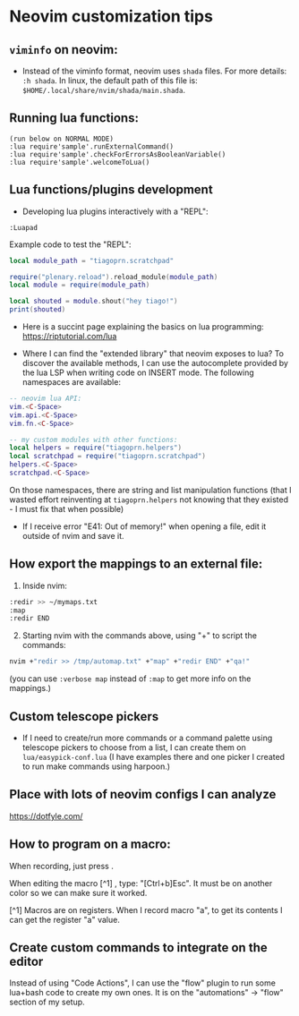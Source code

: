# Neovim customization tips


## `viminfo` on neovim:
- Instead of the viminfo format, neovim uses `shada` files. For more details: `:h shada`. In linux, the default path of this file is: `$HOME/.local/share/nvim/shada/main.shada`.

## Running lua functions:

``` vim
(run below on NORMAL MODE)
:lua require'sample'.runExternalCommand()
:lua require'sample'.checkForErrorsAsBooleanVariable()
:lua require'sample'.welcomeToLua()
```

## Lua functions/plugins development

- Developing lua plugins interactively with a "REPL":

``` vim
:Luapad
```

Example code to test the "REPL":

``` lua
local module_path = "tiagoprn.scratchpad"

require("plenary.reload").reload_module(module_path)
local module = require(module_path)

local shouted = module.shout("hey tiago!")
print(shouted)
```

- Here is a succint page explaining the basics on lua programming: <https://riptutorial.com/lua>

- Where I can find the "extended library" that neovim exposes to lua? To discover the available methods, I can use the autocomplete provided by the lua LSP when writing code on INSERT mode. The following namespaces are available:
```lua
-- neovim lua API:
vim.<C-Space>
vim.api.<C-Space>
vim.fn.<C-Space>

-- my custom modules with other functions:
local helpers = require("tiagoprn.helpers")
local scratchpad = require("tiagoprn.scratchpad")
helpers.<C-Space>
scratchpad.<C-Space>
```

On those namespaces, there are string and list manipulation functions (that I wasted effort reinventing at `tiagoprn.helpers` not knowing that they existed - I must fix that when possible)

- If I receive error "E41: Out of memory!" when opening a file, edit it outside of nvim and save it.

## How export the mappings to an external file:

1. Inside nvim:
```bash
:redir >> ~/mymaps.txt
:map
:redir END
```
2. Starting nvim with the commands above, using "+" to script the commands:
```bash
nvim +"redir >> /tmp/automap.txt" +"map" +"redir END" +"qa!"
```
(you can use `:verbose map` instead of `:map` to get more info on the mappings.)

## Custom telescope pickers

- If I need to create/run more commands or a command palette using telescope pickers to choose from a list, I can create them on `lua/easypick-conf.lua` (I have examples there and one picker I created to run make commands using harpoon.)

## Place with lots of neovim configs I can analyze

<https://dotfyle.com/>

## How to program <ESC> on a macro:

When recording, just press <ESC>.

When editing the macro [^1] , type: "[Ctrl+b]Esc". It must be on another color so we can make sure it worked.

[^1] Macros are on registers. When I record macro "a", to get its contents I can get the register "a" value.

## Create custom commands to integrate on the editor

Instead of using "Code Actions", I can use the "flow" plugin to run some lua+bash code to create my own ones. It is on the "automations" -> "flow" section of my setup.
